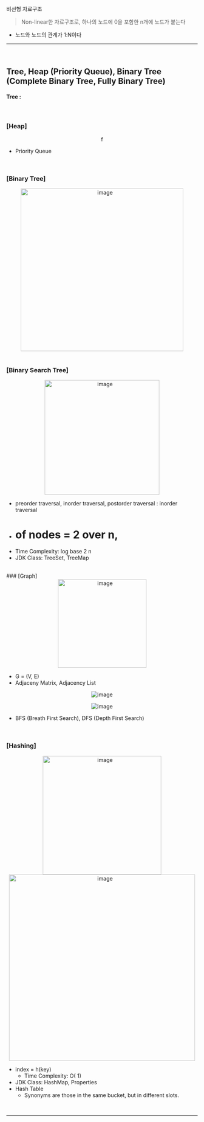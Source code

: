 비선형 자료구조
> Non-linear한 자료구조로, 하나의 노드에 0을 포함한 n개에 노드가 붙는다
* 노드와 노드의 관계가 1:N이다

<hr>
<br>

## Tree, Heap (Priority Queue), Binary Tree (Complete Binary Tree, Fully Binary Tree)

#### Tree : 

<br>

### [Heap]

<div align="center">f
  
</div>

* Priority Queue 

<br>

### [Binary Tree]

<div align="center">
  <img width="428" alt="image" src="https://user-images.githubusercontent.com/37537227/117968656-61dcec00-b361-11eb-84a8-72ed4a9dc05e.png">
</div>

<br>

### [Binary Search Tree]

<div align="center">
  <img width="302" alt="image" src="https://user-images.githubusercontent.com/37537227/117969994-13305180-b363-11eb-82de-fe547e8a06aa.png">
</div>

* preorder traversal, inorder traversal, postorder traversal : inorder traversal
* # of nodes = 2 over n, 
* Time Complexity: log base 2 n
* JDK Class: TreeSet, TreeMap

<br>
### [Graph]

<div align="center">
  <img width="233" alt="image" src="https://user-images.githubusercontent.com/37537227/117972508-35779e80-b366-11eb-86f5-30f562d9ee60.png">
</div>

* G = (V, E)
* Adjaceny Matrix, Adjacency List

<div align="center">
  
  ![image](https://user-images.githubusercontent.com/37537227/117973447-60aebd80-b367-11eb-9552-fe2b52d8a982.png)

  ![image](https://user-images.githubusercontent.com/37537227/117973793-c438eb00-b367-11eb-97eb-5792fc8f960b.png)

</div>

* BFS (Breath First Search), DFS (Depth First Search)

<br>

### [Hashing]

<div align="center">
  <img width="312" alt="image" src="https://user-images.githubusercontent.com/37537227/117975355-8fc62e80-b369-11eb-9cbf-d106de2d4ab3.png">
  <img width="490" alt="image" src="https://user-images.githubusercontent.com/37537227/117975724-f1869880-b369-11eb-9e38-30b3d0b264ce.png">
</div>

* index = h(key)
  *  Time Complexity: O( 1)
* JDK Class: HashMap, Properties
* Hash Table
  * Synonyms are those in the same bucket, but in different slots.





<br>
<hr>
<br>
